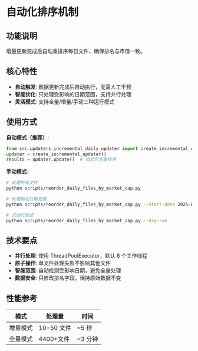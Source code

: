 # 自动化排序机制

## 功能说明

增量更新完成后自动重排序每日文件，确保排名与市值一致。

## 核心特性

- **自动触发**: 数据更新完成后自动执行，无需人工干预
- **智能优化**: 只处理受影响的日期范围，支持并行处理
- **灵活模式**: 支持全量/增量/手动三种运行模式

## 使用方式

**自动模式（推荐）**:

```python
from src.updaters.incremental_daily_updater import create_incremental_updater
updater = create_incremental_updater()
results = updater.update()  # 自动包含重排序
```

**手动模式**:

```bash
# 处理所有文件
python scripts/reorder_daily_files_by_market_cap.py

# 处理指定日期范围
python scripts/reorder_daily_files_by_market_cap.py --start-date 2025-01-01 --end-date 2025-01-31

# 试运行验证
python scripts/reorder_daily_files_by_market_cap.py --dry-run
```

## 技术要点

- **并行处理**: 使用 ThreadPoolExecutor，默认 8 个工作线程
- **原子操作**: 单文件处理失败不影响其他文件
- **智能范围**: 自动检测受影响日期，避免全量处理
- **数据安全**: 只修改排名字段，保持原始数据不变

## 性能参考

| 模式     | 处理量     | 时间    |
| -------- | ---------- | ------- |
| 增量模式 | 10-50 文件 | ~5 秒   |
| 全量模式 | 4400+文件  | ~3 分钟 |
